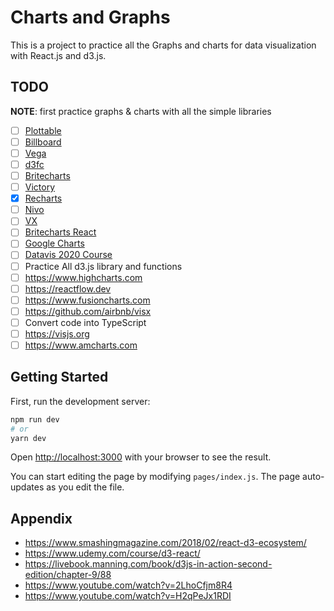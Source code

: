 <!-- @format -->

# Charts and Graphs

This is a project to practice all the Graphs and charts for data visualization with React.js and d3.js.

## TODO

**NOTE**: first practice graphs & charts with all the simple libraries

- [ ] [Plottable](http://plottablejs.org)
- [ ] [Billboard](https://naver.github.io/billboard.js/)
- [ ] [Vega](https://github.com/vega/vega)
- [ ] [d3fc](https://d3fc.io)
- [ ] [Britecharts](https://britecharts.github.io/britecharts/)
- [ ] [Victory](https://formidable.com/open-source/victory/)
- [x] [Recharts](https://recharts.org/en-US/)
- [ ] [Nivo](https://nivo.rocks/#/)
- [ ] [VX](https://vx-demo.vercel.app)
- [ ] [Britecharts React](https://britecharts.github.io/britecharts-react/)
- [ ] [Google Charts](https://developers.google.com/chart)
- [ ] [Datavis 2020 Course](https://www.youtube.com/watch?v=2LhoCfjm8R4)
- [ ] Practice All d3.js library and functions
- [ ] https://www.highcharts.com
- [ ] https://reactflow.dev
- [ ] https://www.fusioncharts.com
- [ ] https://github.com/airbnb/visx
- [ ] Convert code into TypeScript
- [ ] https://visjs.org
- [ ] https://www.amcharts.com

## Getting Started

First, run the development server:

```bash
npm run dev
# or
yarn dev
```

Open [http://localhost:3000](http://localhost:3000) with your browser to see the result.

You can start editing the page by modifying `pages/index.js`. The page auto-updates as you edit the file.

## Appendix

- https://www.smashingmagazine.com/2018/02/react-d3-ecosystem/
- https://www.udemy.com/course/d3-react/
- https://livebook.manning.com/book/d3js-in-action-second-edition/chapter-9/88
- https://www.youtube.com/watch?v=2LhoCfjm8R4
- https://www.youtube.com/watch?v=H2qPeJx1RDI

